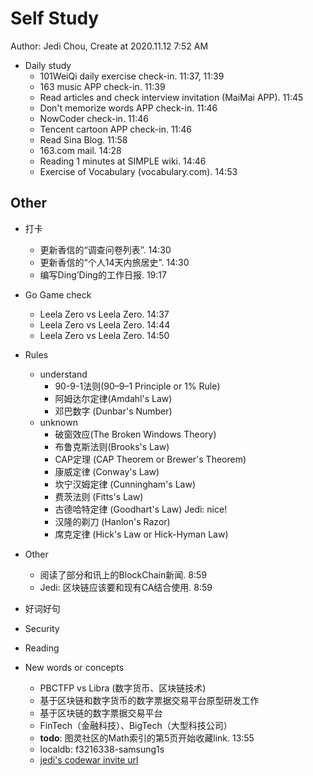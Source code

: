 # Self Study

Author: Jedi Chou, Create at 2020.11.12 7:52 AM

* Daily study
  * 101WeiQi daily exercise check-in. 11:37, 11:39
  * 163 music APP check-in. 11:39
  * Read articles and check interview invitation (MaiMai APP). 11:45
  * Don't memorize words APP check-in. 11:46
  * NowCoder check-in. 11:46
  * Tencent cartoon APP check-in. 11:46
  * Read Sina Blog. 11:58
  * 163.com mail. 14:28
  * Reading 1 minutes at SIMPLE wiki. 14:46
  * Exercise of Vocabulary (vocabulary.com). 14:53

## Other

* 打卡
  * 更新香信的“调查问卷列表”. 14:30
  * 更新香信的“个人14天内旅居史”. 14:30
  * 编写Ding’Ding的工作日报. 19:17

* Go Game check
  * Leela Zero vs Leela Zero. 14:37
  * Leela Zero vs Leela Zero. 14:44
  * Leela Zero vs Leela Zero. 14:50

* Rules
  * understand
    * 90-9-1法则(90–9–1 Principle or 1% Rule)
    * 阿姆达尔定律(Amdahl's Law)
    * 邓巴数字 (Dunbar's Number)
  * unknown
    * 破窗效应(The Broken Windows Theory)
    * 布鲁克斯法则(Brooks's Law)
    * CAP定理 (CAP Theorem or Brewer's Theorem)
    * 康威定律 (Conway's Law)
    * 坎宁汉姆定律 (Cunningham's Law)
    * 费茨法则 (Fitts's Law)
    * 古德哈特定律 (Goodhart's Law) Jedi: nice!
    * 汉隆的剃刀 (Hanlon's Razor)
    * 席克定律 (Hick's Law or Hick-Hyman Law)
* Other
  * 阅读了部分和讯上的BlockChain新闻. 8:59
  * Jedi: 区块链应该要和现有CA结合使用. 8:59
* 好词好句
* Security
* Reading
* New words or concepts
  * PBCTFP vs Libra (数字货币、区块链技术)
  * 基于区块链和数字货币的数字票据交易平台原型研发工作
  * 基于区块链的数字票据交易平台
  * FinTech（金融科技）、BigTech（大型科技公司）
  * **todo**: 图灵社区的Math索引的第5页开始收藏link. 13:55
  * localdb: f3216338-samsung1s
  * [jedi's codewar invite url](www.codewars.com/r/50RKtw)
